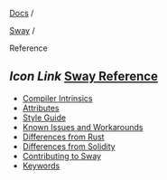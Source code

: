 [Docs](https://docs.fuel.network/) /

[Sway](https://docs.fuel.network/docs/sway/) /

Reference

## _Icon Link_ [Sway Reference](https://docs.fuel.network/docs/sway/reference/\#sway-reference)

- [Compiler Intrinsics](https://docs.fuel.network/docs/sway/reference/compiler_intrinsics/)
- [Attributes](https://docs.fuel.network/docs/sway/reference/attributes/)
- [Style Guide](https://docs.fuel.network/docs/sway/reference/style_guide/)
- [Known Issues and Workarounds](https://docs.fuel.network/docs/sway/reference/known_issues_and_workarounds/)
- [Differences from Rust](https://docs.fuel.network/docs/sway/reference/rust_differences/)
- [Differences from Solidity](https://docs.fuel.network/docs/sway/reference/solidity_differences/)
- [Contributing to Sway](https://docs.fuel.network/docs/sway/reference/contributing_to_sway/)
- [Keywords](https://docs.fuel.network/docs/sway/reference/keywords/)